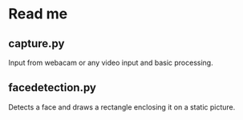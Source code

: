 # Read me


##  capture.py

Input from webacam or any video input and basic processing.

## facedetection.py

Detects a face and draws a rectangle enclosing it on a static picture. 